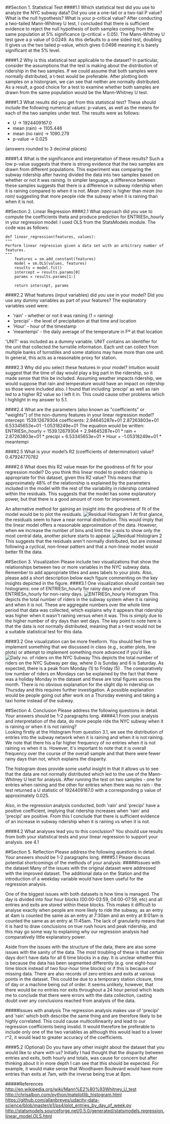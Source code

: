 ##Section 1. Statistical Test
####1.1 Which statistical test did you use to analyze the NYC subway data? Did you use a one-tail or a two-tail P value? What is the null hypothesis? What is your p-critical value?
After conducting a two-tailed Mann-Whitney U test, I concluded that there is sufficient evidence to reject the null hypothesis of both samples coming from the same population at 5% significance (p-critical = 0.05). The Mann-Whitney U test gave a p value of 0.0249. As this defaults to a one sided test, doubling it gives us the two tailed p-value, which gives 0.0498 meaning it is barely significant at the 5% level.

####1.2 Why is this statistical test applicable to the dataset? In particular, consider the assumptions that the test is making about the distribution of ridership in the two samples.
If we could assume that both samples were normally distributed, a t-test would be preferable. After plotting both samples on a historgram, we can see that neither are normally distributed. As a result, a good choice for a test to examine whether both samples are drawn from the same population would be the Mann-Whitney U test. 

####1.3 What results did you get from this statistical test? These should include the following numerical values: p-values, as well as the means for each of the two samples under test.
The results were as follows:

* U  -> 1924409167.0
* mean (rain)  -> 1105.446
* mean (no rain) -> 1090.279
* p-value ->  0.025
 
(answers rounded to 3 decimal places)

####1.4 What is the significance and interpretation of these results?
Such a low p-value suggests that there is strong evidence that the two samples are drawn from different populations. This experiment was comparing the subway ridership after having divided the data into two samples based on whether or not it was raining. In simpler language, a difference between these samples suggests that there is a difference in subway ridership when it is raining compared to when it is not.  *Mean (rain)* is higher than *mean (no rain)* suggesting that more people ride the subway when it is raining than when it is not.

##Section 2. Linear Regression
####2.1 What approach did you use to compute the coefficients theta and produce prediction for ENTRIESn_hourly in your regression model:
I used OLS from the StatsModels module. The code was as follows:

	def linear_regression(features, values):
    """
    Perform linear regression given a data set with an arbitrary number of features.
    """
    	features = sm.add_constant(features)
    	model = sm.OLS(values, features)
    	results = model.fit()
    	intercept = results.params[0]
    	params = results.params[1:]
    
    	return intercept, params

####2.2 What features (input variables) did you use in your model? Did you use any dummy variables as part of your features?
The explanatory variables used were: 
* 'rain' - whether or not it was raining (1 = raining)
* 'precipi' - the level of precipitation at that time and location
* 'Hour' - hour of the timestamp
* 'meantempi' - the daily average of the temperature in Fº at that location

'UNIT' was included as a dummy variable. UNIT contains an identifier for the unit that collected the turnstile information. Each unit can collect from multiple banks of turnstiles and some stations may have more than one unit. In general, this acts as a reasonable proxy for station.

####2.3 Why did you select these features in your model? 
Intuition would suggest that the time of day would play a big part in the ridership, so it made sense that this be included. Assuming weather impacts ridership, we would suppose that rain and temperature would have an impact on ridership so those were included also. I found that including 'precipi' as well as rain led to a higher R2 value so I left it in. This could cause other problems which I highlight in my answer to 5.1.

####2.4 What are the parameters (also known as "coefficients" or "weights") of the non-dummy features in your linear regression model?
intercept: 1539.12679304
coefficients: 2.94645287e+01 2.87263803e+01   6.53345653e+01  -1.05318249e+01
The equation would be written:
ENTRIESn_hourly = 1539.12679304 + 2.94645287e+01 * rain + 2.87263803e+01 * precipi + 6.53345653e+01 * Hour + -1.05318249e+01 * meantempi

####2.5 What is your model’s R2 (coefficients of determination) value?
0.47924770782

####2.6 What does this R2 value mean for the goodness of fit for your regression model? Do you think this linear model to predict ridership is appropriate for this dataset, given this R2  value?
This means that approximately 48% of the relationship is explained by the parameters included in the model with the rest of the variability in ridership contained within the residuals. This suggests that the model has some explanatory power, but that there is a good amount of room for improvement. 

An alternative method for gaining an insight into the goodness of fit of the model would be to plot the residuals. 
![Residual Histogram 1](residuals.png)
At first glance, the residuals seem to have a near normal distribution. This would imply that the linear model offers a reasonable approximation of the data. However, when we increase the number of bins and limit the x-axis to show only the most central data, another picture starts to appear.
![Residual Histogram 2](residuals2.png)
This suggests that the residuals aren't normally distributed, but are instead following a cyclical, non-linear pattern and that a non-linear model would better fit the data. 

##Section 3. Visualization
Please include two visualizations that show the relationships between two or more variables in the NYC subway data.
Remember to add appropriate titles and axes labels to your plots. Also, please add a short description below each figure commenting on the key insights depicted in the figure.
####3.1 One visualization should contain two histograms: one of  ENTRIESn_hourly for rainy days and one of ENTRIESn_hourly for non-rainy days.
![ENTRIESn_hourly Histogram](histogram1.png)
This depicts the total number of riders in the subway system when it is raining and when it is not. These are aggregate numbers over the whole time period that data was collected, which explains why it appears that ridership was higher when it wasn't raining versus when it was. This is simply due to the higher number of dry days than wet days. The key point to note here is that the data is not normally distributed, meaning that a t-test would not be a suitable statistical test for this data.


####3.2 One visualization can be more freeform. You should feel free to implement something that we discussed in class (e.g., scatter plots, line plots) or attempt to implement something more advanced if you'd like. 
![Daily no. of riders on the NYC Subway](viz2.png)
This depicts the total number of riders on the NYC Subway per day, where 0 is Sunday and 6 is Saturday. As expected, there is a peak from Monday (1) to Friday (5) . The comparatively low number of riders on Mondays can be explained by the fact that there was a holiday Monday in the dataset and these are total figures across the month. There is no obvious explanation for the slight dip in ridership on Thursday and this requires further investigation. A possible explanation would be people going out after work on a Thursday evening and taking a taxi home instead of the subway. 

##Section 4. Conclusion
Please address the following questions in detail. Your answers should be 1-2 paragraphs long.
####4.1 From your analysis and interpretation of the data, do more people ride the NYC subway when it is raining or when it is not raining?  
Looking firstly at the Histogram from question 3.1, we see the distribution of entries into the subway network when it is raining and when it is not raining. We note that there his a far higher frequency of no entries when it is not raining vs when it is. However, it's important to note that it is overall frequency over the course of the overall sample and that there were fewer rainy days than not, which explains the disparity.

The histogram does provide some useful insight in that it allows us to see that the data are not normally distributed which led to the use of the Mann-Whitney U test for analysis. After running the test on two samples - one for entries when raining and the other for entries when there was no rain -  the test returned a U statistic of 1924409167.0 with a corresponding p value of approximately 0.025. 

Also, in the regression analysis conducted, both 'rain' and 'precipi' have a positive coefficient, implying that ridership increases when 'rain' and 'precipi' are positive. From this I conclude that there is sufficient evidence of an increase in subway ridership when it is raining vs when it is not.

####4.2 What analyses lead you to this conclusion? You should use results from both your statistical tests and your linear regression to support your analysis.
see 4.1

##Section 5. Reflection
Please address the following questions in detail. Your answers should be 1-2 paragraphs long.
####5.1 Please discuss potential shortcomings of the methods of your analysis:
#####Issues with the dataset
Many of the issues with the original dataset were addressed with the improved dataset. The additional data on the Station and the introduction of a weekday variable would have been useful for the regression analysis. 

One of the biggest issues with both datasets is how time is managed. The day is divided into four hour blocks (00:00-03:59, 04:00-07:59, etc) and all entries and exits are stored within these blocks. This makes it difficult to analyse exactly when people are more likely to ride the subway, as an entry at 4am is counted the same as an entry at 7:30am and an entry at 8:01am is counted the same as an entry at 11:45am. The lack of granularity means that it is hard to draw conclusions on true rush hours and peak ridership, and this may go some way to explaining why our regression analysis had comparatively little explanatory power.

Aside from the issues with the structure of the data, there are also some issues with the sanity of the data. The most troubling of these is that certain days don't have data for all 6 time blocks in a day. It is unclear whether this is because the data has been segmented differently (e.g. one eight-hour time block instead of two four-hour time blocks) or if this is because of missing data. There are also records of zero entries and exits at various points in the dataset. This could be due to a temporary station closure, time of day or a machine being out of order. It seems unlikely, however, that there would be no entries nor exits throughout a 24 hour period which leads me to conclude that there were errors with the data collection, casting doubt over any conclusions reached from analysis of the data.

#####Issues with analysis
The regression analysis makes use of 'precipi' and 'rain' which both describe the same thing and are therefore likely to be highly correlated. This could cause multicollinearity and lead to our regression coefficients being invalid. It would therefore be preferable to include only one of the two variables as although this would lead to a lower r^2, it would lead to greater accuracy of the coefficients. 

####5.2 (Optional) Do you have any other insight about the dataset that you would like to share with us?
Initially I had thought that the disparity between entries and exits, both hourly and totals, was cause for concern but after thinking about it in more depth I can see that this should be expected. For example, it would make sense that Woodhaven Boulevard would have more entries than exits at 7am, with the inverse being true at 8pm. 

#####References
http://en.wikipedia.org/wiki/Mann%E2%80%93Whitney_U_test
http://chrisalbon.com/python/matplotlib_histogram.html
https://github.com/allanbreyes/udacity-data-science/blob/master/p1/ps4/plot_entries_by_day_of_week.py
http://statsmodels.sourceforge.net/0.5.0/generated/statsmodels.regression.linear_model.OLS.html
